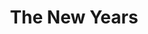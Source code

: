 ---
title: "The New Years"
year: 2024
rating: null
stars: ""
liked: false
rewatched: false
permalink: "the-new-years"
watched_on: 2025-02-19
---
